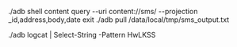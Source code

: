 ./adb shell
content query --uri content://sms/ --projection _id,address,body,date
exit
./adb pull /data/local/tmp/sms_output.txt


 ./adb logcat | Select-String -Pattern HwLKSS